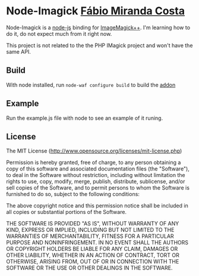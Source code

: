 Node-Imagick [Fábio Miranda Costa](http://meiocodigo.com/)
==========================================================

Node-Imagick is a [node-js](http://github.com/joyent/node) binding for [ImageMagick++](http://www.imagemagick.org/).
I'm learning how to do it, do not expect much from it right now.

This project is not related to the the PHP IMagick project and won't have the same API.

Build
-----

With node installed, run `node-waf configure build` to build the [addon](http://nodejs.org/docs/v0.4.3/api/addons.html)

Example
-------

Run the example.js file with node to see an example of it runing.

License
-------

The MIT License (http://www.opensource.org/licenses/mit-license.php)

Permission is hereby granted, free of charge, to any person
obtaining a copy of this software and associated documentation
files (the "Software"), to deal in the Software without
restriction, including without limitation the rights to use,
copy, modify, merge, publish, distribute, sublicense, and/or sell
copies of the Software, and to permit persons to whom the
Software is furnished to do so, subject to the following
conditions:

The above copyright notice and this permission notice shall be
included in all copies or substantial portions of the Software.

THE SOFTWARE IS PROVIDED "AS IS", WITHOUT WARRANTY OF ANY KIND,
EXPRESS OR IMPLIED, INCLUDING BUT NOT LIMITED TO THE WARRANTIES
OF MERCHANTABILITY, FITNESS FOR A PARTICULAR PURPOSE AND
NONINFRINGEMENT. IN NO EVENT SHALL THE AUTHORS OR COPYRIGHT
HOLDERS BE LIABLE FOR ANY CLAIM, DAMAGES OR OTHER LIABILITY,
WHETHER IN AN ACTION OF CONTRACT, TORT OR OTHERWISE, ARISING
FROM, OUT OF OR IN CONNECTION WITH THE SOFTWARE OR THE USE OR
OTHER DEALINGS IN THE SOFTWARE.
